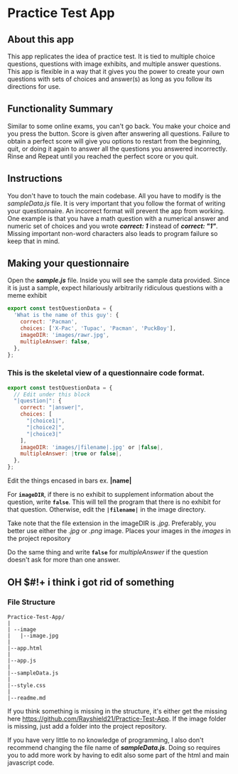 # Practice Test App

## About this app

This app replicates the idea of practice test. It is tied to multiple choice questions, questions with image exhibits, and multiple answer questions. This app is flexible in a way that it gives you the power to create your own questions with sets of choices and answer(s) as long as you follow its directions for use.

## Functionality Summary

Similar to some online exams, you can't go back. You make your choice and you press the button. Score is given after answering all questions. Failure to obtain a perfect score will give you options to restart from the beginning, quit, or doing it again to answer all the questions you answered incorrectly. Rinse and Repeat until you reached the perfect score or you quit.

## Instructions

You don't have to touch the main codebase. All you have to modify is the _sampleData.js_ file. It is very important that you follow the format of writing your questionnaire. An incorrect format will prevent the app from working. One example is that you have a math question with a numerical answer and numeric set of choices and you wrote _**correct: 1**_ instead of _**correct: "1"**_. Missing important non-word characters also leads to program failure so keep that in mind.

## Making your questionnaire

Open the **_sample.js_** file.
Inside you will see the sample data provided. Since it is just a sample, expect hilariously arbitrarily ridiculous questions with a meme exhibit

```javascript
export const testQuestionData = {
  'What is the name of this guy': {
    correct: 'Pacman',
    choices: ['X-Pac', 'Tupac', 'Pacman', 'PuckBoy'],
    imageDIR: 'images/rawr.jpg',
    multipleAnswer: false,
  },
};
```

### This is the skeletal view of a questionnaire code format.

```javascript
export const testQuestionData = {
  // Edit under this block
  "|question|": {
    correct: "|answer|",
    choices: [
      "|choice1|",
      "|choice2|",
      "|choice3|"
    ],
    imageDIR: 'images/|filename|.jpg' or |false|,
    multipleAnswer: |true or false|,
  },
};
```

Edit the things encased in bars ex. **|name|**

For **`imageDIR`**, if there is no exhibit to supplement information about the question, write **`false`**. This will tell the program that there is no exhibit for that question. Otherwise, edit the **`|filename|`** in the image directory.

Take note that the file extension in the imageDIR is _.jpg_. Preferably, you better use either the _.jpg_ or _.png_ image. Places your images in the _images_ in the project repository

Do the same thing and write **`false`** for _multipleAnswer_ if the question doesn't ask for more than one answer.

## OH \$#!+ i think i got rid of something

### File Structure

```
Practice-Test-App/
|
| --image
|   |--image.jpg
|
|--app.html
|
|--app.js
|
|--sampleData.js
|
|--style.css
|
|--readme.md
```

If you think something is missing in the structure, it's either get the missing here https://github.com/Rayshield21/Practice-Test-App. If the image folder is missing, just add a folder into the project repository.

If you have very little to no knowledge of programming, I also don't recommend changing the file name of **_sampleData.js_**. Doing so requires you to add more work by having to edit also some part of the html and main javascript code.
